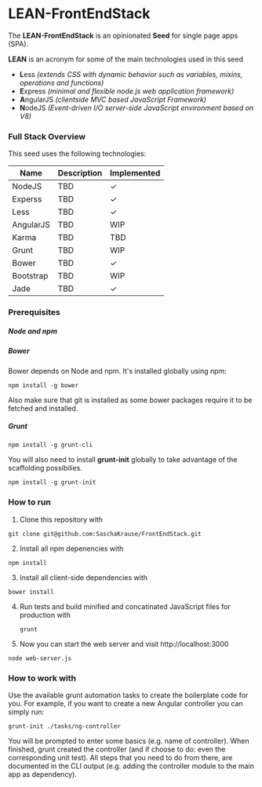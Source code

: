 LEAN-FrontEndStack
=============
The **LEAN-FrontEndStack** is an opinionated **Seed** for single page apps (SPA).

**LEAN** is an acronym for some of the main technologies used in this seed
* **L**ess *(extends CSS with dynamic behavior such as variables, mixins, operations and functions)*
* **E**xpress *(minimal and flexible node.js web application framework)*
* **A**ngularJS *(clientside MVC based JavaScript Framework)*
* **N**odeJS *(Event-driven I/O server-side JavaScript environment based on V8)*

### Full Stack Overview

This seed uses the following technologies:

| Name | Description | Implemented
| --- |--- | --- |
| NodeJS  | TBD | ✓
| Experss  | TBD | ✓
| Less  | TBD | ✓
| AngularJS  | TBD | WIP
| Karma  | TBD | TBD
| Grunt  | TBD | WIP
| Bower  | TBD | ✓
| Bootstrap  | TBD | WIP
| Jade  | TBD | ✓

### Prerequisites

##### Node and npm
##### Bower
Bower depends on Node and npm. It's installed globally using npm:
```
npm install -g bower
```
Also make sure that git is installed as some bower packages require it to be fetched and installed.

##### Grunt
```
npm install -g grunt-cli
```
You will also need to install **grunt-init** globally to take advantage of the scaffolding possibilies.
```
npm install -g grunt-init
```

### How to run

1. Clone this repository with
  ```
  git clone git@github.com:SaschaKrause/FrontEndStack.git
  ```
2. Install all npm depenencies with
  ```
  npm install
  ```
3. Install all client-side dependencies with
  ```
  bower install
  ```
4. Run tests and build minified and concatinated JavaScript files for production with
   ```
   grunt
   ```
5. Now you can start the web server and visit http://localhost:3000
  ```
  node web-server.js
  ```

### How to work with


Use the available grunt automation tasks to create the boilerplate code for you.
For example, if you want to create a new Angular controller you can simply run:
  ```
  grunt-init ./tasks/ng-controller
  ```

You will be prompted to enter some basics (e.g. name of controller).
When finished, grunt created the controller (and if choose to do: even the corresponding unit test).
All steps that you need to do from there, are documented in the CLI output (e.g. adding the controller module to the main app as dependency).

